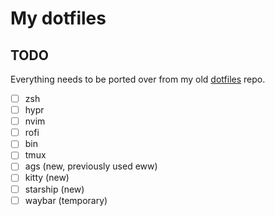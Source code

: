 # My dotfiles

## TODO

Everything needs to be ported over from my old [dotfiles](https://github.com/masonesl/dotfiles.git) repo.

- [ ] zsh
- [ ] hypr
- [ ] nvim
- [ ] rofi
- [ ] bin
- [ ] tmux
- [ ] ags (new, previously used eww)
- [ ] kitty (new)
- [ ] starship (new)
- [ ] waybar (temporary)
